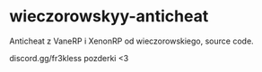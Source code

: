# wieczorowskyy-anticheat
Anticheat z VaneRP i XenonRP od wieczorowskiego, source code.

discord.gg/fr3kless pozderki <3
